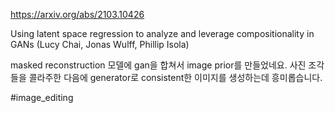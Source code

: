 https://arxiv.org/abs/2103.10426

Using latent space regression to analyze and leverage compositionality
  in GANs (Lucy Chai, Jonas Wulff, Phillip Isola)

masked reconstruction 모델에 gan을 합쳐서 image prior를 만들었네요. 사진 조각들을 콜라주한 다음에 generator로 consistent한 이미지를 생성하는데 흥미롭습니다.

#image_editing 